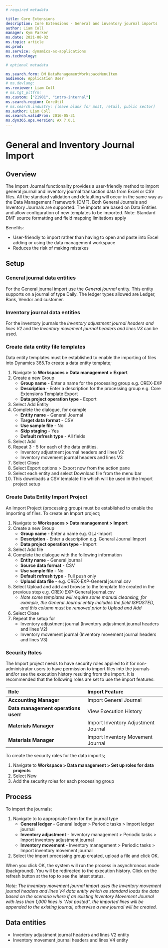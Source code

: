 ```yaml
---
# required metadata

title: Core Extensions
description: Core Extensions - General and inventory journal imports
author: Liam Coll
manager: Kym Parker
ms.date: 2021-08-02
ms.topic: article
ms.prod: 
ms.service: dynamics-ax-applications
ms.technology: 

# optional metadata

ms.search.form: DM_DataManagementWorkspaceMenuItem
audience: Application User
# ms.devlang: 
ms.reviewer: Liam Coll
# ms.tgt_pltfrm: 
ms.custom: ["21901", "intro-internal"]
ms.search.region: CoreUtil
# ms.search.industry: [leave blank for most, retail, public sector]
ms.author: Liam Coll
ms.search.validFrom: 2016-05-31
ms.dyn365.ops.version: AX 7.0.1
---
```


# General and Inventory Journal Import
## Overview
The Import Journal functionality provides a user-friendly method to import general journal and inventory journal transaction data from Excel or CSV files. All the standard validation and defaulting will occur in the same way as the Data Management Framework (DMF). Both General Journals and Inventory Journals are supported. The imports are based on Data Entities and allow configuration of new templates to be imported.  Note: Standard DMF source formatting and field mapping limitations apply

Benefits:
* User-friendly to import rather than having to open and paste into Excel adding or using the data management workspace
* Reduces the risk of making mistakes

## Setup
### General journal data entities
For the General journal import use the *General journal* entity. This entity supports on a journal of type Daily. The ledger types allowed are Ledger, Bank, Vendor and customer.

### Inventory journal data entities
For the inventory journals the *Inventory adjustment journal headers and lines V2* and the *Inventory movement journal headers and lines V3* can be used.

### Create data entity file templates
Data entity templates must be established to enable the importing of files into Dynamics 365.To create a data entity template; 
1. Navigate to **Workspaces > Data management > Export**
2. Create a new Group
    * **Group name** - Enter a name for the processing group e.g. CREX-EXP
    * **Description**	- Enter a description for the processing group e.g. Core Extensions Template Export
    * **Data project operation type**	- Export
3.	Select Add Entity
4.	Complete the dialogue, for example
    * **Entity name**	- General Journal
    * **Target data format** - CSV
    * **Use sample file**	- No
    * **Skip staging** - Yes
    * **Default refresh type** - All fields
5.	Select Add
6.	Repeat 3 - 5 for each of the data entities.
    * Inventory adjustment journal headers and lines V2
    * Inventory movement journal headers and lines V3
7.	Select Close
8.	Select Export options > Export now from the action pane
9.	Select each entity and select Download file from the menu bar
10.	This downloads a CSV template file which will be used in the Import project setup
 
 
### Create Data Entity Import Project
An Import Project (processing group) must be established to enable the importing of files. To create an Import project; 
1. Navigate to **Workspaces > Data management > Import**
2. Create a new Group
    * **Group name** - Enter a name e.g. GLJ-Import
    * **Description**	- Enter a description e.g. General Journal Import
    * **Data project operation type**	- Import
3. Select Add file
4. Complete the dialogue with the following information
    * **Entity name** -	General journal
    * **Source data format** - CSV
    * **Use sample file** -	No
    * **Default refresh type** - Full push only
    * **Upload data file** - e.g. CREX-EXP-General journal.csv
5. Select Upload and add and browse to the template file created in the previous step e.g. CREX-EXP-General journal.csv
    * *Note some templates will require some manual cleansing, for example, the General Journal entity includes the field ISPOSTED, and this column must be removed prior to Upload and Add*
6. Select Close
7. Repeat the setup for
    * Inventory adjustment journal (Inventory adjustment journal headers and lines V2)
    * Inventory movement journal (Inventory movement journal headers and lines V3)
 
### Security Roles
The Import project needs to have security roles applied to it for non-administrator users to have permission to import files into the journals and/or see the execution history resulting from the import. It is recommended that the following roles are set to use the import features:

|  **Role**  | **Import Feature** | 
|:---|:---|     
|  **Accounting Manager**  | Import General Journal |   
|  **Data management operations userr**  | View Execution History | 
|  **Materials Manager**  | Import Inventory Adjustment Journal |   
|  **Materials Manager**  | Import Inventory Movement Journal |   


To create the security roles for the data imports;
1. Navigate to **Workspace > Data management > Set up roles for data projects**
2. Select New
3. Add the security roles for each processing group

## Process
To import the journals; 
1. Navigate to to appropriate form for the journal type
    * **General ledger** - General ledger > Periodic tasks > Import ledger journal
    * **Inventory adjustment** - Inventory management > Periodic tasks > Import inventory adjustment journal
    * **Inventory movement** - Inventory management > Periodic tasks > Import inventory movement journal
2. Select the import processing group created, upload a file and click OK.

When you click OK, the system will run the process in asynchronous mode (background). You will be redirected to the execution history. Click on the refresh button at the top to see the latest status. 

*Note: The inventory movement journal import uses the Inventory movement journal headers and lines V4 data entity which as standard loads the data based on the scenario where if an existing Inventory Movement Journal with less than 1,000 lines is “Not posted”, the imported lines will be appended to the existing journal, otherwise a new journal will be created.*

## Data entities
- Inventory adjustment journal headers and lines V2 entity
- Inventory movement journal headers and lines V4 entity
